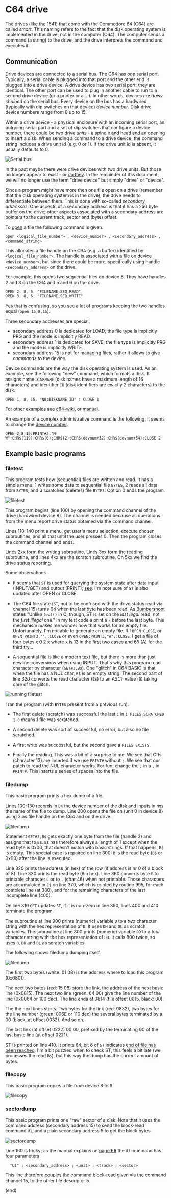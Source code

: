 # C64 drive

The drives (like the 1541) that come with the Commodore 64 (C64) are called _smart_.
This naming refers to the fact that the disk operating system is implemented in the drive, not in the computer (C64).
The computer sends a command (a string) to the drive, and the drive interprets the command and executes it.


## Communication

Drive devices are connected to a serial bus.
The C64 has _one_ serial port. Typically, a serial cable is plugged into that port and the other end is plugged into a drive device.
A drive device has _two_ serial port; they are identical. The other port can be used to plug in another cable to run to a second drive device (or a printer or a ...).
In other words, devices are _daisy chained_ on the serial bus. Every device on the bus has a hardwired (typically with dip switches on that device) _device number_.
Disk drive device numbers range from 8 up to 15.

Within a drive _device_ - a physical enclosure with an incoming serial port, an outgoing serial port and a set of 
dip switches that configure a device number, there could be two drive _units_ - a spindle and head and an opening to insert a disk. 
When sending a command to a drive device, the command string includes a drive unit id (e.g. 0 or 1).
If the drive unit id is absent, it usually defaults to 0.

![Serial bus](drives.drawio.png)

In the past maybe there were drive devices with two drive units. But those no longer appear to exist - or [do they](https://bitbinders.com/products/commodore-1581dv).
In the remainder of this document, we will no longer use the term "drive device" but simply "drive" or "device".

Since a program might have more then one file open on a drive (remember that the disk operating system is in the drive),
the drive needs to differentiate between them. This is done with so-called _secondary addresses_. 
One aspects of a secondary address is that it has a 256 byte buffer on the drive; other aspects 
associated with a secondary address are pointers to the current track, sector and (byte) offset.

To [open](https://www.c64-wiki.com/wiki/OPEN) a file the following command is given.

```
open <logical_file_number> , <device_number> , <secondary_address> , <command_string>
```

This allocates a file handle on the C64 (e.g. a buffer) identified by `<logical_file_number>`.
The handle is associated with a file on device `<device_number>`, but since there could be more,
specifically using handle `<secondary_address>` on the drive. 

For example, this opens two sequential files on device 8. They have handles 2 and 3 on the C64 and 5 and 6 on the drive.

```
OPEN 2, 8, 5, "FILENAME,SEQ,READ" 
OPEN 3, 8, 6, "FILENAME,SEQ,WRITE" 
```

Yes that is confusing, so you see a lot of programs keeping the two handles equal (`open 15,8,15`).

Three secondary addresses are special:
- secondary address 0 is dedicated for LOAD; the file type is implicitly PRG and the mode is implicitly READ.
- secondary address 1 is dedicated for SAVE; the file type is implicitly PRG and the mode is implicitly WRITE.
- secondary address 15 is not for managing files, rather it allows to give _commands_ to the device.

Device commands are the way the disk operating system is used. As an example, see the following "new" command,
which formats a disk. It assigns name `DISKNAME` (disk names have a maximum length of 16 characters) and 
identifier `ID` (disk identifiers are exactly 2 characters) to the disk.

```
OPEN 1, 8, 15, "N0:DISKNAME,ID" : CLOSE 1
```

For other examples see [c64-wiki](https://www.c64-wiki.com/wiki/Commodore_1541), or [manual](https://www.mocagh.org/cbm/c1541II-manual.pdf).


An example of a complex administrative command is the following: it seems to change the [device number](https://www.c64-wiki.com/wiki/Device_number).

```
OPEN 2,8,15:PRINT#2,"M-W";CHR$(119);CHR$(0);CHR$(2);CHR$(devnum+32);CHR$(devnum+64):CLOSE 2
```


## Example basic programs


### filetest

This program tests how (sequential) files are written and read.
It has a simple menu: 1 writes some data to sequential file `BYTES`, 
2 reads all data from `BYTES`, and 3 scratches (deletes) file `BYTES`.
Option 0 ends the program.

![filetest](filetest.png)

This program begins (line 100) by opening the command channel of the drive
(hardwired device 8). The channel is needed because all operations from 
the menu report drive status obtained via the command channel.

Lines 110-140 print a menu, get user's menu selection, execute chosen subroutines, and all that
until the user presses 0. Then the program closes the command channel and ends.

Lines 2xx form the writing subroutine. Lines 3xx form the reading subroutine,
and lines 4xx are the scratch subroutine. On 5xx we find the drive status
reporting.

Some observations

- It seems that `ST` is used for querying the system state after data input 
  (INPUT/GET) and output (PRINT); [see](https://www.c64-wiki.com/wiki/STATUS). 
  I'm note sure of `ST` is also updated after OPEN or CLOSE.
  
- The C64 file state (`ST`, not to be confused with the drive status read via channel 15)
  turns 64 when the last byte has been read. As [Bumbershoot](https://bumbershootsoft.wordpress.com/2017/09/23/c64-basic-disk-io/) 
  states "Unlike `feof()` in C, though, ST is set on the _last legal_ read, not the _first illegal_ one."
  In my test code a print a `/` before the last byte.
  This mechanism makes me wonder how that works for an empty file.
  Unfortunately, I'm not able to generate an empty file. If I `OPEN:CLOSE`,
  or `OPEN:PRINT3,"";:CLOSE` or even `OPEN:PRINT3,"A";:CLOSE`, I get a file of four bytes
  x 0 2 x where x is 13 in the first two cases and 65 (A) for the third try...
  
- A sequential file is like a modern text file, but there is more than just newline 
  conversions when using INPUT.
  That's why this program read character by character (`GET#3,B$`). One "glitch" in
  C64 BASIC is that when the file has a NUL char, `B$` is an empty string.
  The second part of line 320 converts the read character (`B$`) to an ASCII value (`B`)
  taking care of the glitch.

![running filetest](filetest-run.png)

I ran the program (with `BYTES` present from a previous run).

- The first delete (scratch) was successful the last `1` in `1 FILES SCRATCHED 1 0` 
  means 1 file was scratched.
  
- A second delete was sort of successful, no error, but also no file scratched.

- A first write was successful, but the second gave a `FILES EXISTS`.

- Finally the reading.
  This was a bit of a surprise to me.
  We see that CRs (character 13) are inserted if we use `PRINT#` without `;`.
  We see that our patch to read the NUL character works.
  For fun: change the `;` in  a `,` in `PRINT#`. This inserts a series of spaces into the file.


### filedump

This basic program prints a hex dump of a file.

Lines 100-130 records in `DK` the device number of the disk and inputs in `NM$` the name of the file to dump.
Line 200 opens the file on (unit 0 in device 8) using 3 as file handle on the C64 and on the drive.

![filedump](filedump.png)

Statement `GET#3,B$` gets exactly one byte from the file (handle 3) and assigns that to `B$`.
`B$` has therefore always a length of 1 except when the read byte is 0x00, that doesn't match with basic strings.
If that happens, `B$` is empty. This special case is repaired on line 300: 
`B` is the read byte (`B$` or 0x00) after the line is executed.

Line 320 prints the address (in hex) of the row (if address is nr 0 of a block of 8).
Line 330 prints the read byte (8in hex).
Line 360 converts byte `B` to printable character `C` or to `.` (char 46) when not printable.
Those characters are accumulated in `C$` on line 370, which is printed by routine 995, 
for each complete line (at 380), and for the remaining characters of the last incomplete line (400).

On line 310 `GET` updates `ST`, if it is non-zero in line 390, lines 400 and 410 terminate the program.

The subroutine at line 900 prints (numeric) variable `D` to a _two_ character string 
with the hex representation of `D`. It uses `DH` and `DL` as scratch variables.
The subroutine at line 800 prints (numeric) variable `DD` to a _four_ character string 
with the hex representation of `DD`. It calls 800 twice, so uses `D`, `DH` and `DL` as scratch variables.

The following shows filedump dumping itself.

![filedump](filedump-run.png)

The first two bytes (white: 01 08) is the address where to load this program (0x0801).

The next two bytes (red: 15 08) store the link, the address of the next basic line (0x0815).
The next two line (green: 64 00) give the line number of the line (0x0064 or 100 dec).
The line ends at 0814 (file offset 0015, black: 00).

The the next lines starts. Two bytes for the link (red: 0832), two bytes for the line 
number (green: 006E or 110 dec) the several bytes terminated by a 00 (black, at offset 0032).
And so on.

The last link (at offset 0222) 00 00, prefixed by the terminating 00 of the last 
basic line (at offset 0221).

ST is printed on line 410. It prints 64, bit 6 of `ST` indicates 
[end of file has been reached](https://www.c64-wiki.com/wiki/STATUS).
I'm a bit puzzled when to check ST, this feels a bit late (we processes the read `B$`), 
but this way the dump has the correct amount of bytes.


### filecopy

This basic program copies a file from device 8 to 9.

![filecopy](filecopy.png)


### sectordump

This basic program prints one "raw" sector of a disk.
Note that it uses the command address (secondary address 15) to send the block-read command `U1`,
and a plain secondary address 5 to get the block bytes.

![sectordump](sectordump.png)

Line 160 is tricky; as the manual explains on [page 66](https://www.mocagh.org/cbm/c1541II-manual.pdf#page=38) the
`U1` command has four parameters

```
  "U1" ; <secondary_address> ; <unit> ; <track> ; <sector>
```

This line therefore couples the command block-read given via the command channel 15, to the other file descriptor 5.


(end)

